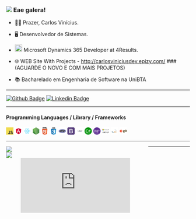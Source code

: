 ### <img src="https://github.com/TheDudeThatCode/TheDudeThatCode/blob/master/Assets/Hi.gif" width="19px"> Eae galera!

- 👨‍💻 Prazer, Carlos Vinícius.
- 🖥  Desenvolvedor de Sistemas.
- <img height="20" width="20" src="https://www.flaticon.com/br/premium-icon/icons/svg/2098/2098316.svg"> Microsoft Dynamics 365 Developer at 4Results.

- 🌐 WEB Site With Projects - http://carlosviniciusdev.epizy.com/ ###(AGUARDE O NOVO E COM MAIS PROJETOS)
- 📚 Bacharelado em Engenharia de Software na UniBTA

----

[![Github Badge](https://img.shields.io/badge/-Github-000?style=flat-square&logo=Github&logoColor=white&link=https://github.com/Viniiixz)](https://github.com/Viniiixz)
[![Linkedin Badge](https://img.shields.io/badge/-LinkedIn-blue?style=flat-square&logo=Linkedin&logoColor=white&link=https://www.linkedin.com/in/carlos-vin%C3%ADcius-souza-625517192/)](https://www.linkedin.com/in/carlos-vin%C3%ADcius-souza-625517192/)

----

#### Programming Languages / Library / Frameworks 

<code><img height="20" src="https://raw.githubusercontent.com/github/explore/80688e429a7d4ef2fca1e82350fe8e3517d3494d/topics/javascript/javascript.png"></code>
<code><img height="20" src="https://raw.githubusercontent.com/github/explore/80688e429a7d4ef2fca1e82350fe8e3517d3494d/topics/angular/angular.png"></code>
<code><img height="20" src="https://raw.githubusercontent.com/github/explore/80688e429a7d4ef2fca1e82350fe8e3517d3494d/topics/react/react.png"></code>
<code><img height="20" src="https://raw.githubusercontent.com/github/explore/80688e429a7d4ef2fca1e82350fe8e3517d3494d/topics/nodejs/nodejs.png"></code>
<code><img height="20" src="https://raw.githubusercontent.com/github/explore/80688e429a7d4ef2fca1e82350fe8e3517d3494d/topics/html/html.png"></code>
<code><img height="20" src="https://raw.githubusercontent.com/github/explore/80688e429a7d4ef2fca1e82350fe8e3517d3494d/topics/css/css.png"></code>
<code><img height="20" src="https://raw.githubusercontent.com/github/explore/80688e429a7d4ef2fca1e82350fe8e3517d3494d/topics/php/php.png"></code>
<code><img height="20" src="https://raw.githubusercontent.com/github/explore/80688e429a7d4ef2fca1e82350fe8e3517d3494d/topics/bootstrap/bootstrap.png"></code>
<code><img height="20" src="https://raw.githubusercontent.com/github/explore/80688e429a7d4ef2fca1e82350fe8e3517d3494d/topics/jquery/jquery.png"></code>
<code><img height="20" src="https://raw.githubusercontent.com/github/explore/80688e429a7d4ef2fca1e82350fe8e3517d3494d/topics/csharp/csharp.png"></code>
<code><img height="20" src="https://raw.githubusercontent.com/github/explore/80688e429a7d4ef2fca1e82350fe8e3517d3494d/topics/dotnet/dotnet.png"></code>
<code><img height="20" src="https://raw.githubusercontent.com/github/explore/80688e429a7d4ef2fca1e82350fe8e3517d3494d/topics/aspnet/aspnet.png"></code>
<code><img height="20" src="https://raw.githubusercontent.com/github/explore/80688e429a7d4ef2fca1e82350fe8e3517d3494d/topics/mysql/mysql.png"></code>
<code><img height="20" src="https://raw.githubusercontent.com/github/explore/80688e429a7d4ef2fca1e82350fe8e3517d3494d/topics/git/git.png"></code>

----


<img width="390px" align="left" src="https://github-readme-stats.vercel.app/api/top-langs/?username=viniiixz&hide=html&layout=compact&show_icons=true" />
<img width="420px" align="left" src="https://github-readme-stats.vercel.app/api?username=viniiixz&theme=default&show_icons=true" />

----

<figure><embed src="https://wakatime.com/share/@viniiixz/5c21c83e-3e9c-4fc8-b0ca-47576e84dd7b.svg"></embed></figure>
